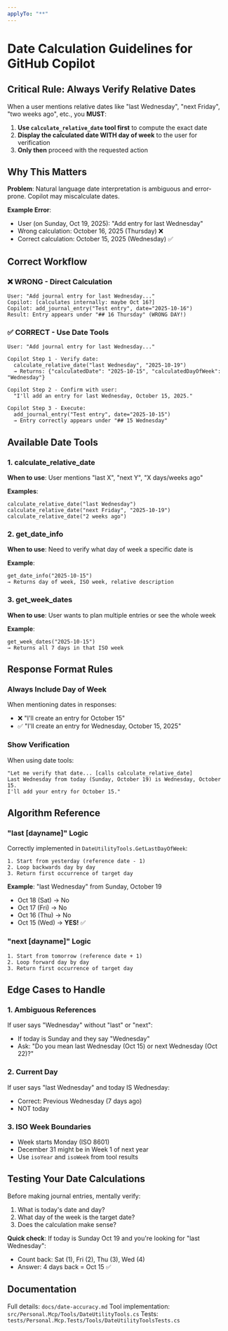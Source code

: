 ```yaml
---
applyTo: "**"
---
```


# Date Calculation Guidelines for GitHub Copilot

## Critical Rule: Always Verify Relative Dates

When a user mentions relative dates like "last Wednesday", "next Friday", "two weeks ago", etc., you **MUST**:

1. **Use `calculate_relative_date` tool first** to compute the exact date
2. **Display the calculated date WITH day of week** to the user for verification
3. **Only then** proceed with the requested action

## Why This Matters

**Problem**: Natural language date interpretation is ambiguous and error-prone. Copilot may miscalculate dates.

**Example Error**:
- User (on Sunday, Oct 19, 2025): "Add entry for last Wednesday"
- Wrong calculation: October 16, 2025 (Thursday) ❌  
- Correct calculation: October 15, 2025 (Wednesday) ✅

## Correct Workflow

### ❌ WRONG - Direct Calculation
```
User: "Add journal entry for last Wednesday..."
Copilot: [calculates internally: maybe Oct 16?]
Copilot: add_journal_entry("Test entry", date="2025-10-16")
Result: Entry appears under "## 16 Thursday" (WRONG DAY!)
```

### ✅ CORRECT - Use Date Tools
```
User: "Add journal entry for last Wednesday..."

Copilot Step 1 - Verify date:
  calculate_relative_date("last Wednesday", "2025-10-19")
  → Returns: {"calculatedDate": "2025-10-15", "calculatedDayOfWeek": "Wednesday"}

Copilot Step 2 - Confirm with user:
  "I'll add an entry for last Wednesday, October 15, 2025."

Copilot Step 3 - Execute:
  add_journal_entry("Test entry", date="2025-10-15")
  → Entry correctly appears under "## 15 Wednesday"
```

## Available Date Tools

### 1. calculate_relative_date
**When to use**: User mentions "last X", "next Y", "X days/weeks ago"

**Examples**:
```
calculate_relative_date("last Wednesday")
calculate_relative_date("next Friday", "2025-10-19")  
calculate_relative_date("2 weeks ago")
```

### 2. get_date_info
**When to use**: Need to verify what day of week a specific date is

**Example**:
```
get_date_info("2025-10-15")
→ Returns day of week, ISO week, relative description
```

### 3. get_week_dates
**When to use**: User wants to plan multiple entries or see the whole week

**Example**:
```
get_week_dates("2025-10-15")
→ Returns all 7 days in that ISO week
```

## Response Format Rules

### Always Include Day of Week

When mentioning dates in responses:
- ❌ "I'll create an entry for October 15"
- ✅ "I'll create an entry for Wednesday, October 15, 2025"

### Show Verification

When using date tools:
```
"Let me verify that date... [calls calculate_relative_date]
Last Wednesday from today (Sunday, October 19) is Wednesday, October 15.
I'll add your entry for October 15."
```

## Algorithm Reference

### "last [dayname]" Logic
Correctly implemented in `DateUtilityTools.GetLastDayOfWeek`:

```
1. Start from yesterday (reference date - 1)
2. Loop backwards day by day
3. Return first occurrence of target day
```

**Example**: "last Wednesday" from Sunday, October 19
- Oct 18 (Sat) → No
- Oct 17 (Fri) → No  
- Oct 16 (Thu) → No
- Oct 15 (Wed) → **YES!** ✅

### "next [dayname]" Logic
```
1. Start from tomorrow (reference date + 1)
2. Loop forward day by day
3. Return first occurrence of target day
```

## Edge Cases to Handle

### 1. Ambiguous References
If user says "Wednesday" without "last" or "next":
- If today is Sunday and they say "Wednesday"
- Ask: "Do you mean last Wednesday (Oct 15) or next Wednesday (Oct 22)?"

### 2. Current Day
If user says "last Wednesday" and today IS Wednesday:
- Correct: Previous Wednesday (7 days ago)
- NOT today

### 3. ISO Week Boundaries
- Week starts Monday (ISO 8601)
- December 31 might be in Week 1 of next year
- Use `isoYear` and `isoWeek` from tool results

## Testing Your Date Calculations

Before making journal entries, mentally verify:
1. What is today's date and day?
2. What day of the week is the target date?
3. Does the calculation make sense?

**Quick check**: If today is Sunday Oct 19 and you're looking for "last Wednesday":
- Count back: Sat (1), Fri (2), Thu (3), Wed (4) 
- Answer: 4 days back = Oct 15 ✅

## Documentation

Full details: `docs/date-accuracy.md`
Tool implementation: `src/Personal.Mcp/Tools/DateUtilityTools.cs`
Tests: `tests/Personal.Mcp.Tests/Tools/DateUtilityToolsTests.cs`
